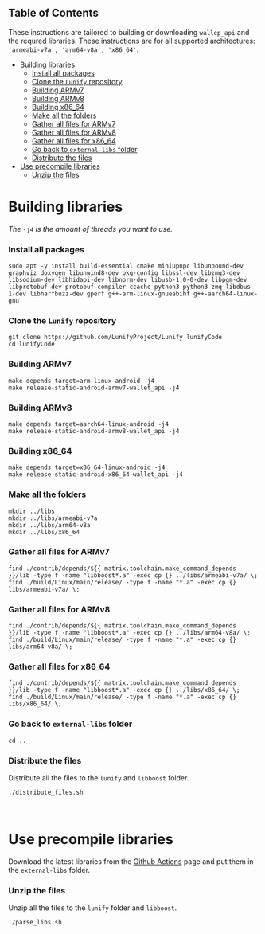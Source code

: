
## Table of Contents

These instructions are tailored to building or downloading ```wallep_api``` and the requred libraries. These instructions are for all supported architectures: ```'armeabi-v7a', 'arm64-v8a', 'x86_64'```.

- [Building libraries](#building-libraries)
  - [Install all packages](#install-all-packages)
  - [Clone the `Lunify` repository](#clone-the-lunify-repository)
  - [Building ARMv7](#building-armv7)
  - [Building ARMv8](#building-armv8)
  - [Building x86_64](#building-x86_64)
  - [Make all the folders](#make-all-the-folders)
  - [Gather all files for ARMv7](#gather-all-files-for-armv7)
  - [Gather all files for ARMv8](#gather-all-files-for-armv8)
  - [Gather all files for x86_64](#gather-all-files-for-x86_64)
  - [Go back to `external-libs` folder](#go-back-to-external-libs-folder)
  - [Distribute the files](#distribute-the-files)
- [Use precompile libraries](#use-precompile-libraries)
  - [Unzip the files](#unzip-the-files)

# Building libraries

_The `-j4` is the amount of threads you want to use._

### Install all packages
```Shell
sudo apt -y install build-essential cmake miniupnpc libunbound-dev graphviz doxygen libunwind8-dev pkg-config libssl-dev libzmq3-dev libsodium-dev libhidapi-dev libnorm-dev libusb-1.0-0-dev libpgm-dev libprotobuf-dev protobuf-compiler ccache python3 python3-zmq libdbus-1-dev libharfbuzz-dev gperf g++-arm-linux-gnueabihf g++-aarch64-linux-gnu
```

### Clone the `Lunify` repository
```Shell
git clone https://github.com/LunifyProject/Lunify lunifyCode
cd lunifyCode
```

### Building ARMv7
```Shell
make depends target=arm-linux-android -j4
make release-static-android-armv7-wallet_api -j4
```

### Building ARMv8
```Shell
make depends target=aarch64-linux-android -j4
make release-static-android-armv8-wallet_api -j4
```

### Building x86_64
```Shell
make depends target=x86_64-linux-android -j4
make release-static-android-x86_64-wallet_api -j4
```

### Make all the folders
```Shell
mkdir ../libs
mkdir ../libs/armeabi-v7a
mkdir ../libs/arm64-v8a
mkdir ../libs/x86_64
```

### Gather all files for ARMv7
```Shell
find ./contrib/depends/${{ matrix.toolchain.make_command_depends }}/lib -type f -name "libboost*.a" -exec cp {} ../libs/armeabi-v7a/ \;
find ./build/Linux/main/release/ -type f -name "*.a" -exec cp {} libs/armeabi-v7a/ \;
```

### Gather all files for ARMv8
```Shell
find ./contrib/depends/${{ matrix.toolchain.make_command_depends }}/lib -type f -name "libboost*.a" -exec cp {} ../libs/arm64-v8a/ \;
find ./build/Linux/main/release/ -type f -name "*.a" -exec cp {} libs/arm64-v8a/ \;
```

### Gather all files for x86_64
```Shell
find ./contrib/depends/${{ matrix.toolchain.make_command_depends }}/lib -type f -name "libboost*.a" -exec cp {} ../libs/x86_64/ \;
find ./build/Linux/main/release/ -type f -name "*.a" -exec cp {} libs/x86_64/ \;
```

### Go back to `external-libs` folder
```Shell
cd ..
```

### Distribute the files

Distribute all the files to the `lunify` and `libboost` folder.

```Shell
./distribute_files.sh
```

<br>

# Use precompile libraries
Download the latest libraries from the [Github Actions](https://github.com/LunifyProject/Lunify/actions/workflows/wallet-api.yml) page and put them in the `external-libs` folder.

### Unzip the files

Unzip all the files to the `lunify` folder and `libboost`.

```Shell
./parse_libs.sh
```